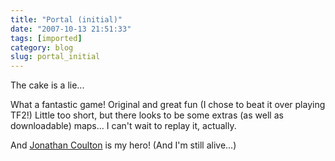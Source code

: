 ```yaml
---
title: "Portal (initial)"
date: "2007-10-13 21:51:33"
tags: [imported]
category: blog
slug: portal_initial
---
```


The cake is a lie...

What a fantastic game! Original and great fun (I chose to beat it over playing TF2!) Little too short, but there looks to be some extras (as well as downloadable) maps... I can't wait to replay it, actually.

And <a href="https://www.jonathancoulton.com/">Jonathan Coulton</a> is my hero! (And I'm still alive...)
